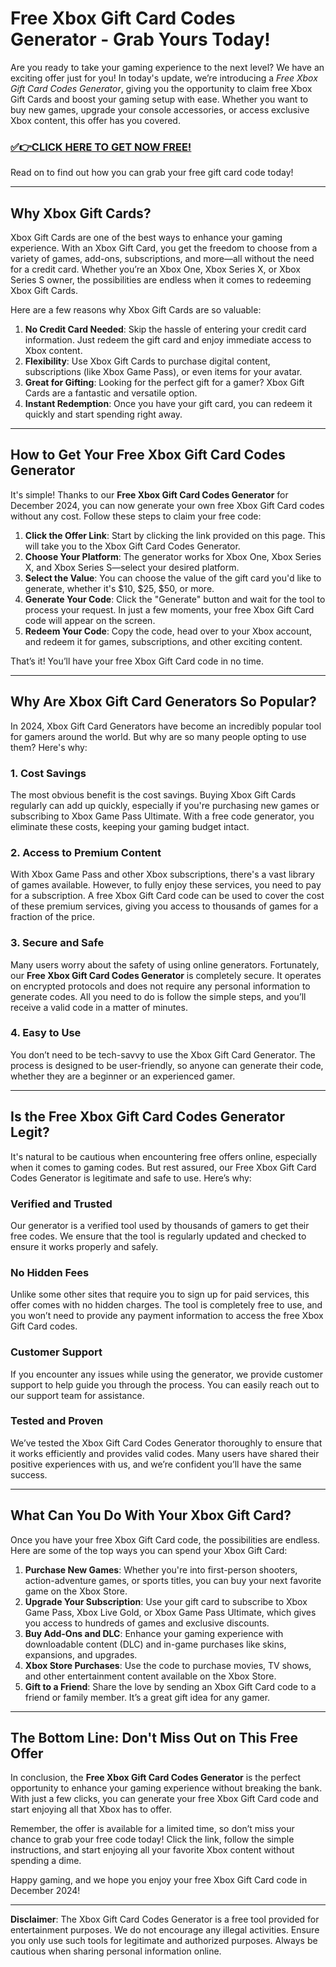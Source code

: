 # Free Xbox Gift Card Codes Generator - Grab Yours Today!

Are you ready to take your gaming experience to the next level? We have an exciting offer just for you! In today's update, we’re introducing a *Free Xbox Gift Card Codes Generator*, giving you the opportunity to claim free Xbox Gift Cards and boost your gaming setup with ease. Whether you want to buy new games, upgrade your console accessories, or access exclusive Xbox content, this offer has you covered.

### [✅👉CLICK HERE TO GET NOW FREE!](https://freeforyou.xyz/xbox/)

Read on to find out how you can grab your free gift card code today!

---

## **Why Xbox Gift Cards?**

Xbox Gift Cards are one of the best ways to enhance your gaming experience. With an Xbox Gift Card, you get the freedom to choose from a variety of games, add-ons, subscriptions, and more—all without the need for a credit card. Whether you’re an Xbox One, Xbox Series X, or Xbox Series S owner, the possibilities are endless when it comes to redeeming Xbox Gift Cards.

Here are a few reasons why Xbox Gift Cards are so valuable:

1. **No Credit Card Needed**: Skip the hassle of entering your credit card information. Just redeem the gift card and enjoy immediate access to Xbox content.
2. **Flexibility**: Use Xbox Gift Cards to purchase digital content, subscriptions (like Xbox Game Pass), or even items for your avatar.
3. **Great for Gifting**: Looking for the perfect gift for a gamer? Xbox Gift Cards are a fantastic and versatile option.
4. **Instant Redemption**: Once you have your gift card, you can redeem it quickly and start spending right away.

---

## **How to Get Your Free Xbox Gift Card Codes Generator**

It's simple! Thanks to our **Free Xbox Gift Card Codes Generator** for December 2024, you can now generate your own free Xbox Gift Card codes without any cost. Follow these steps to claim your free code:

1. **Click the Offer Link**: Start by clicking the link provided on this page. This will take you to the Xbox Gift Card Codes Generator.
2. **Choose Your Platform**: The generator works for Xbox One, Xbox Series X, and Xbox Series S—select your desired platform.
3. **Select the Value**: You can choose the value of the gift card you'd like to generate, whether it's $10, $25, $50, or more.
4. **Generate Your Code**: Click the "Generate" button and wait for the tool to process your request. In just a few moments, your free Xbox Gift Card code will appear on the screen.
5. **Redeem Your Code**: Copy the code, head over to your Xbox account, and redeem it for games, subscriptions, and other exciting content.

That’s it! You’ll have your free Xbox Gift Card code in no time.

---

## **Why Are Xbox Gift Card Generators So Popular?**

In 2024, Xbox Gift Card Generators have become an incredibly popular tool for gamers around the world. But why are so many people opting to use them? Here's why:

### 1. **Cost Savings**
The most obvious benefit is the cost savings. Buying Xbox Gift Cards regularly can add up quickly, especially if you're purchasing new games or subscribing to Xbox Game Pass Ultimate. With a free code generator, you eliminate these costs, keeping your gaming budget intact.

### 2. **Access to Premium Content**
With Xbox Game Pass and other Xbox subscriptions, there's a vast library of games available. However, to fully enjoy these services, you need to pay for a subscription. A free Xbox Gift Card code can be used to cover the cost of these premium services, giving you access to thousands of games for a fraction of the price.

### 3. **Secure and Safe**
Many users worry about the safety of using online generators. Fortunately, our **Free Xbox Gift Card Codes Generator** is completely secure. It operates on encrypted protocols and does not require any personal information to generate codes. All you need to do is follow the simple steps, and you’ll receive a valid code in a matter of minutes.

### 4. **Easy to Use**
You don’t need to be tech-savvy to use the Xbox Gift Card Generator. The process is designed to be user-friendly, so anyone can generate their code, whether they are a beginner or an experienced gamer.

---

## **Is the Free Xbox Gift Card Codes Generator Legit?**

It's natural to be cautious when encountering free offers online, especially when it comes to gaming codes. But rest assured, our Free Xbox Gift Card Codes Generator is legitimate and safe to use. Here’s why:

### **Verified and Trusted**
Our generator is a verified tool used by thousands of gamers to get their free codes. We ensure that the tool is regularly updated and checked to ensure it works properly and safely.

### **No Hidden Fees**
Unlike some other sites that require you to sign up for paid services, this offer comes with no hidden charges. The tool is completely free to use, and you won’t need to provide any payment information to access the free Xbox Gift Card codes.

### **Customer Support**
If you encounter any issues while using the generator, we provide customer support to help guide you through the process. You can easily reach out to our support team for assistance.

### **Tested and Proven**
We’ve tested the Xbox Gift Card Codes Generator thoroughly to ensure that it works efficiently and provides valid codes. Many users have shared their positive experiences with us, and we’re confident you’ll have the same success.

---

## **What Can You Do With Your Xbox Gift Card?**

Once you have your free Xbox Gift Card code, the possibilities are endless. Here are some of the top ways you can spend your Xbox Gift Card:

1. **Purchase New Games**: Whether you're into first-person shooters, action-adventure games, or sports titles, you can buy your next favorite game on the Xbox Store.
2. **Upgrade Your Subscription**: Use your gift card to subscribe to Xbox Game Pass, Xbox Live Gold, or Xbox Game Pass Ultimate, which gives you access to hundreds of games and exclusive discounts.
3. **Buy Add-Ons and DLC**: Enhance your gaming experience with downloadable content (DLC) and in-game purchases like skins, expansions, and upgrades.
4. **Xbox Store Purchases**: Use the code to purchase movies, TV shows, and other entertainment content available on the Xbox Store.
5. **Gift to a Friend**: Share the love by sending an Xbox Gift Card code to a friend or family member. It’s a great gift idea for any gamer.

---

## **The Bottom Line: Don't Miss Out on This Free Offer**

In conclusion, the **Free Xbox Gift Card Codes Generator** is the perfect opportunity to enhance your gaming experience without breaking the bank. With just a few clicks, you can generate your free Xbox Gift Card code and start enjoying all that Xbox has to offer.

Remember, the offer is available for a limited time, so don’t miss your chance to grab your free code today! Click the link, follow the simple instructions, and start enjoying all your favorite Xbox content without spending a dime.

Happy gaming, and we hope you enjoy your free Xbox Gift Card code in December 2024!

---

**Disclaimer**: The Xbox Gift Card Codes Generator is a free tool provided for entertainment purposes. We do not encourage any illegal activities. Ensure you only use such tools for legitimate and authorized purposes. Always be cautious when sharing personal information online.
